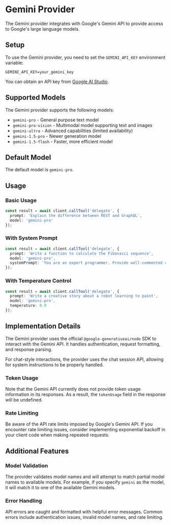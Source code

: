 # Gemini Provider

The Gemini provider integrates with Google's Gemini API to provide access to Google's large language models.

## Setup

To use the Gemini provider, you need to set the `GEMINI_API_KEY` environment variable:

```
GEMINI_API_KEY=your_gemini_key
```

You can obtain an API key from [Google AI Studio](https://makersuite.google.com/).

## Supported Models

The Gemini provider supports the following models:

- `gemini-pro` - General purpose text model
- `gemini-pro-vision` - Multimodal model supporting text and images
- `gemini-ultra` - Advanced capabilities (limited availability)
- `gemini-1.5-pro` - Newer generation model
- `gemini-1.5-flash` - Faster, more efficient model

## Default Model

The default model is `gemini-pro`.

## Usage

### Basic Usage

```typescript
const result = await client.callTool('delegate', {
  prompt: 'Explain the difference between REST and GraphQL',
  model: 'gemini-pro'
});
```

### With System Prompt

```typescript
const result = await client.callTool('delegate', {
  prompt: 'Write a function to calculate the Fibonacci sequence',
  model: 'gemini-pro',
  systemPrompt: 'You are an expert programmer. Provide well-commented code with explanations.'
});
```

### With Temperature Control

```typescript
const result = await client.callTool('delegate', {
  prompt: 'Write a creative story about a robot learning to paint',
  model: 'gemini-pro',
  temperature: 0.9
});
```

## Implementation Details

The Gemini provider uses the official `@google-generativeai/node` SDK to interact with the Gemini API. It handles authentication, request formatting, and response parsing.

For chat-style interactions, the provider uses the chat session API, allowing for system instructions to be properly handled.

### Token Usage

Note that the Gemini API currently does not provide token usage information in its responses. As a result, the `tokenUsage` field in the response will be undefined.

### Rate Limiting

Be aware of the API rate limits imposed by Google's Gemini API. If you encounter rate limiting issues, consider implementing exponential backoff in your client code when making repeated requests.

## Additional Features

### Model Validation

The provider validates model names and will attempt to match partial model names to available models. For example, if you specify `gemini` as the model, it will match it to one of the available Gemini models.

### Error Handling

API errors are caught and formatted with helpful error messages. Common errors include authentication issues, invalid model names, and rate limiting.

